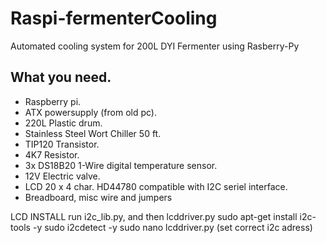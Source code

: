 # Raspi-fermenterCooling
Automated cooling system for 200L DYI Fermenter using Rasberry-Py

## What you need.

- Raspberry pi.
- ATX powersupply (from old pc).
- 220L Plastic drum.
- Stainless Steel Wort Chiller 50 ft.
- TIP120 Transistor.
- 4K7 Resistor.
- 3x DS18B20 1-Wire digital temperature sensor.
- 12V Electric valve.
- LCD 20 x 4 char. HD44780 compatible with I2C seriel interface.
- Breadboard, misc wire and jumpers

LCD INSTALL
run i2c_lib.py, and then lcddriver.py
sudo apt-get install i2c-tools -y
sudo i2cdetect -y
sudo nano lcddriver.py (set correct i2c adress)
